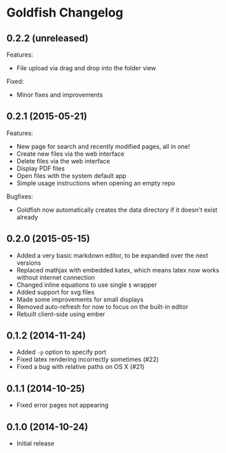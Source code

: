 # Goldfish Changelog

## 0.2.2 (unreleased)

Features:

- File upload via drag and drop into the folder view

Fixed:

- Minor fixes and improvements

## 0.2.1 (2015-05-21)

Features:

- New page for search and recently modified pages, all in one!
- Create new files via the web interface
- Delete files via the web interface
- Display PDF files
- Open files with the system default app
- Simple usage instructions when opening an empty repo

Bugfixes:

- Goldfish now automatically creates the data directory if it doesn't exist already

## 0.2.0 (2015-05-15)

- Added a very basic markdown editor, to be expanded over the next versions
- Replaced mathjax with embedded katex, which means latex now works without internet connection
- Changed inline equations to use single `$` wrapper
- Added support for svg files
- Made some improvements for small displays
- Removed auto-refresh for now to focus on the built-in editor
- Rebuilt client-side using ember

## 0.1.2 (2014-11-24)

- Added `-p` option to specify port
- Fixed latex rendering incorrectly sometimes (#22)
- Fixed a bug with relative paths on OS X (#21)

## 0.1.1 (2014-10-25)

- Fixed error pages not appearing

## 0.1.0 (2014-10-24)

- Initial release
